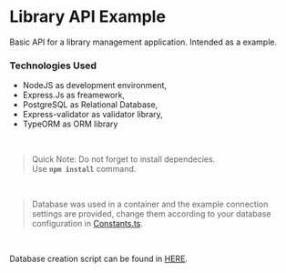 # Library API Example

<p> Basic API for a library management application. Intended as a example. </p>
  

### Technologies Used

* NodeJS as development environment,
* Express.Js as freamework,
* PostgreSQL as Relational Database,
* Express-validator as validator library,
* TypeORM as ORM library
  
<br>

> Quick Note: Do not forget to install dependecies.  
Use **`npm install`** command. 

<br>

> Database was used in a container and the example connection settings are provided, change them according to your database configuration in [Constants.ts](/src/constants.ts).

<br>

Database creation script can be found in [HERE](/DDL.md).